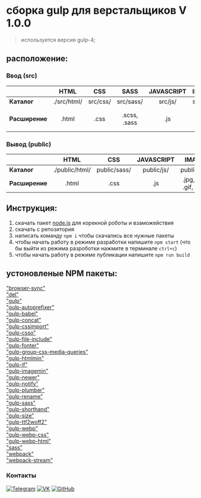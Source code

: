 # сборка gulp для верстальщиков V 1.0.0
>используется версия gulp-4;

## расположение:
### **Ввод (src)**
|| HTML | CSS | SASS| JAVASCRIPT | IMAGES | FONT |
|:---|:------:|:------:|:-----:|:----:|:-----:|:-----:|
| **Каталог** | ./src/html/ | src/css/ |src/sass/| src/js/ | src/img/ |src/font/ |
| **Расширение** | .html | .css |.scss, .sass | .js | .jpg, .png, .gif | .ttf,.. |
### **Вывод (public)**
|| HTML | CSS | JAVASCRIPT | IMAGES | FONT |
|:---|:------:|:------:|:----:|:-----:|:-----:|
| **Каталог** | ./public/html/ |public/sass/| public/js/ | public/img/ |public/font/ |
| **Расширение** | .html | .css  | .js | .jpg, .png, .gif, webp | .ttf,woff,woof2 |


## Инструкция:
  1. скачать пакет [node.js](https://nodejs.org/en/) для корекной роботы и взаможействия 
  2. скачать с репозитория
  3. написать команду `npm i` чтобы скачались все нужные пакеты 
  4. чтобы начать работу в режиме разработки напишите `npm start` (что бы выйти из режима разроботки нажмите в терминале `ctrl+c`)
  5. чтобы начать работу в режиме публикации напишите `npm run build`

  ## устоновленые NPM пакеты:
  ["browser-sync"]() <br/>
  ["del"]() <br/>
  ["gulp"]() <br/>
  ["gulp-autoprefixer"]() <br/>
  ["gulp-babel"]() <br/>
  ["gulp-concat"]() <br/>
  ["gulp-cssimport"]() <br/>
  ["gulp-csso"]() <br/>
  ["gulp-file-include"]() <br/>
  ["gulp-fonter"]() <br/>
  ["gulp-group-css-media-queries"]() <br/>
  ["gulp-htmlmin"]() <br/>
  ["gulp-if"]() <br/>
  ["gulp-imagemin"]() <br/>
  ["gulp-newer"]() <br/>
  ["gulp-notify"]() <br/>
  ["gulp-plumber"]() <br/>
  ["gulp-rename"]() <br/>
  ["gulp-sass"]() <br/>
  ["gulp-shorthand"]() <br/>
  ["gulp-size"]() <br/>
  ["gulp-ttf2woff2"]() <br/>
  ["gulp-webp"]() <br/>
  ["gulp-webp-css"]() <br/>
  ["gulp-webp-html"]() <br/>
  ["sass"]() <br/>
  ["webpack"]() <br/>
  ["webpack-stream"]() <br/>

  ### Контакты

[![Telegram](https://img.shields.io/badge/-Telegram-333?style=for-the-badge&logo=telegram&logoColor=27A0D9)](https://t.me/KROT234)
[![VK](https://img.shields.io/badge/-VK-333?style=for-the-badge&logo=Vk&logoColor=27A0D9)](https://vk.com/x2krot2x)
[![GitHub](https://img.shields.io/badge/-GitHub-333?style=for-the-badge&logo=GitHub&logoColor=fff)](https://github.com/X2KROT2X)
